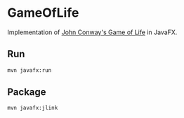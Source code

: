 # GameOfLife

Implementation of [John Conway's Game of Life](https://en.wikipedia.org/wiki/Conway's_Game_of_Life) in JavaFX.

## Run
```bash
mvn javafx:run 
```

## Package
```bash
mvn javafx:jlink
```

